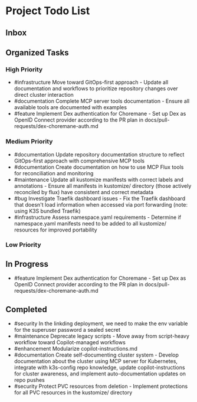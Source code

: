 # Project Todo List

## Inbox
<!-- Add new tasks here for Copilot to organize -->

## Organized Tasks
<!-- Copilot will maintain this section -->

### High Priority
<!-- Critical bugs and important features -->
- #infrastructure Move toward GitOps-first approach - Update all documentation and workflows to prioritize repository changes over direct cluster interaction
- #documentation Complete MCP server tools documentation - Ensure all available tools are documented with examples
- #feature Implement Dex authentication for Choremane - Set up Dex as OpenID Connect provider according to the PR plan in docs/pull-requests/dex-choremane-auth.md

### Medium Priority
<!-- Enhancements and improvements -->
- #documentation Update repository documentation structure to reflect GitOps-first approach with comprehensive MCP tools
- #documentation Create documentation on how to use MCP Flux tools for reconciliation and monitoring
- #maintenance Update all kustomize manifests with correct labels and annotations - Ensure all manifests in kustomize/ directory (those actively reconciled by flux) have consistent and correct metadata
- #bug Investigate Traefik dashboard issues - Fix the Traefik dashboard that doesn't load information when accessed via port forwarding (note: using K3S bundled Traefik)
- #infrastructure Assess namespace.yaml requirements - Determine if namespace.yaml manifests need to be added to all kustomize/ resources for improved portability

### Low Priority
<!-- Nice-to-haves and maintenance tasks -->

## In Progress
<!-- Tasks currently being worked on -->
- #feature Implement Dex authentication for Choremane - Set up Dex as OpenID Connect provider according to the PR plan in docs/pull-requests/dex-choremane-auth.md

## Completed
<!-- Finished tasks -->
- #security In the linkding deployment, we need to make the env variable for the superuser password a sealed secret
- #maintenance Deprecate legacy scripts - Move away from script-heavy workflow toward Copilot-managed workflows
- #enhancement Modularize copilot-instructions.md
- #documentation Create self-documenting cluster system - Develop documentation about the cluster using MCP server for Kubernetes, integrate with k3s-config repo knowledge, update copilot-instructions for cluster awareness, and implement auto-documentation updates on repo pushes
- #security Protect PVC resources from deletion - Implement protections for all PVC resources in the kustomize/ directory
